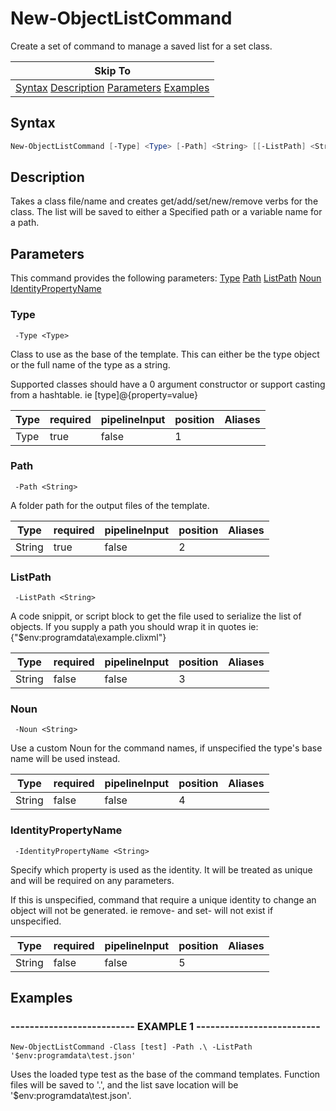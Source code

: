 # New-ObjectListCommand

Create a set of command to manage a saved list for a set class.

|Skip To|
|-------|
|[Syntax](#syntax) [Description](#description) [Parameters](#parameters) [Examples](#examples)|

## Syntax

```powershell
New-ObjectListCommand [-Type] <Type> [-Path] <String> [[-ListPath] <String>] [[-Noun] <String>] [[-IdentityPropertyName] <String>]
```

## Description

Takes a class file/name and creates get/add/set/new/remove verbs for the class. The list will be saved to either a 
Specified path or a variable name for a path.

## Parameters

This command provides the following parameters: [Type](#type) [Path](#path) [ListPath](#listpath) [Noun](#noun) [IdentityPropertyName](#identitypropertyname)

### Type

     -Type <Type>

Class to use as the base of the template. This can either be the type object or the full name of the type as a
string.

Supported classes should have a 0 argument constructor or support casting from a hashtable. ie [type]@{property=value}

|Type|required|pipelineInput|position|Aliases|
|---|---|---|---|---|
|Type|true|false|1||

### Path

     -Path <String>

A folder path for the output files of the template.

|Type|required|pipelineInput|position|Aliases|
|---|---|---|---|---|
|String|true|false|2||

### ListPath

     -ListPath <String>

A code snippit, or script block to get the file used to serialize the list of objects. If you supply a path
you should wrap it in quotes ie: {"$env:programdata\example.clixml"}

|Type|required|pipelineInput|position|Aliases|
|---|---|---|---|---|
|String|false|false|3||

### Noun

     -Noun <String>

Use a custom Noun for the command names, if unspecified the type's base name will be used instead.

|Type|required|pipelineInput|position|Aliases|
|---|---|---|---|---|
|String|false|false|4||

### IdentityPropertyName

     -IdentityPropertyName <String>

Specify which property is used as the identity. It will be treated as unique and will be required on
any parameters.

If this is unspecified, command that require a unique identity to change an object will not be generated.
ie remove- and set- will not exist if unspecified.

|Type|required|pipelineInput|position|Aliases|
|---|---|---|---|---|
|String|false|false|5||

## Examples

### -------------------------- EXAMPLE 1 --------------------------

    New-ObjectListCommand -Class [test] -Path .\ -ListPath '$env:programdata\test.json'

Uses the loaded type test as the base of the command templates. Function files will be saved to '.\',
and the list save location will be '$env:programdata\test.json'.

